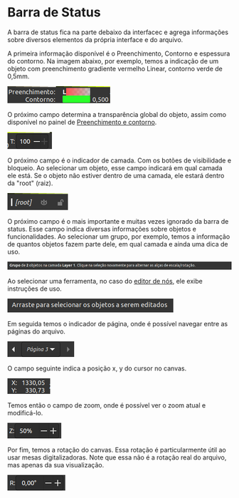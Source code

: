 # Barra de Status

A barra de status fica na parte debaixo da interfacec e agrega informações sobre diversos elementos da própria interface e do arquivo.

A primeira informação disponível é o Preenchimento, Contorno e espessura do contorno. Na imagem abaixo, por exemplo, temos a indicação de um objeto com preenchimento gradiente vermelho Linear, contorno verde de 0,5mm.

![](<.gitbook/assets/image (4).png>)

O próximo campo determina a transparência global do objeto, assim como disponível no painel de [Preenchimento e contorno](paineis/preenchimento-e-contorno/).&#x20;

![](<.gitbook/assets/image (19).png>)

O próximo campo é o indicador de camada. Com os botões de visibilidade e bloqueio. Ao selecionar um objeto, esse campo indicará em qual camada ele está. Se o objeto não estiver dentro de uma camada, ele estará dentro da "root" (raiz).&#x20;

![](<.gitbook/assets/image (41).png>)

O próximo campo é o mais importante e muitas vezes ignorado da barra de status. Esse campo indica diversas informações sobre objetos e funcionalidades. Ao selecionar um grupo, por exemplo, temos a informação de quantos objetos fazem parte dele, em qual camada e ainda uma dica de uso.

![](<.gitbook/assets/image (39).png>)

Ao selecionar uma ferramenta, no caso do [editor de nós](ferramentas/editor-de-nos.md), ele exibe instruções de uso.

![](<.gitbook/assets/image (6).png>)

Em seguida temos o indicador de página, onde é possível navegar entre as páginas do arquivo.

![](<.gitbook/assets/image (28).png>)

O campo seguinte indica a posição x, y do cursor no canvas.

![](<.gitbook/assets/image (52).png>)

Temos então o campo de zoom, onde é possível ver o zoom atual e modificá-lo.

![](<.gitbook/assets/image (14).png>)

Por fim, temos a rotação do canvas. Essa rotação é particularmente útil ao usar mesas digitalizadoras. Note que essa não é a rotação real do arquivo, mas apenas da sua visualização.

![](<.gitbook/assets/image (53).png>)
